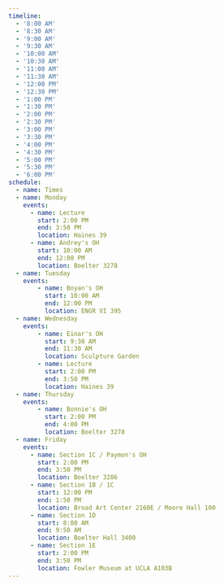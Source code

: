 ```yaml
---
timeline:
  - '8:00 AM'
  - '8:30 AM'
  - '9:00 AM'
  - '9:30 AM'
  - '10:00 AM'
  - '10:30 AM'
  - '11:00 AM'
  - '11:30 AM'
  - '12:00 PM'
  - '12:30 PM'
  - '1:00 PM'
  - '1:30 PM'
  - '2:00 PM'
  - '2:30 PM'
  - '3:00 PM'
  - '3:30 PM'
  - '4:00 PM'
  - '4:30 PM'
  - '5:00 PM'
  - '5:30 PM'
  - '6:00 PM'
schedule:
  - name: Times
  - name: Monday
    events:
      - name: Lecture
        start: 2:00 PM
        end: 3:50 PM
        location: Haines 39
      - name: Andrey's OH
        start: 10:00 AM
        end: 12:00 PM
        location: Boelter 3278
  - name: Tuesday
    events:
        - name: Boyan's OH
          start: 10:00 AM
          end: 12:00 PM
          location: ENGR VI 395
  - name: Wednesday
    events:
        - name: Einar's OH
          start: 9:30 AM
          end: 11:30 AM
          location: Sculpture Garden
        - name: Lecture
          start: 2:00 PM
          end: 3:50 PM
          location: Haines 39
  - name: Thursday
    events:
        - name: Bonnie's OH
          start: 2:00 PM
          end: 4:00 PM
          location: Boelter 3278
  - name: Friday
    events:
      - name: Section 1C / Paymon's OH
        start: 2:00 PM
        end: 3:50 PM
        location: Boelter 3286
      - name: Section 1B / 1C
        start: 12:00 PM
        end: 1:50 PM
        location: Broad Art Center 2160E / Moore Hall 100
      - name: Section 1D
        start: 8:00 AM
        end: 9:50 AM
        location: Boelter Hall 3400
      - name: Section 1E
        start: 2:00 PM
        end: 3:50 PM
        location: Fowler Museum at UCLA A103B
---
```

